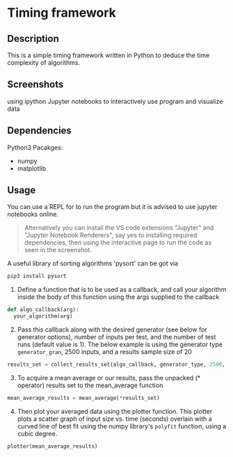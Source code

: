 # Timing framework

## Description

This is a simple timing framework written in Python to deduce the time complexity of algorithms.

## Screenshots

using ipython Jupyter notebooks to interactively use program and visualize data

## Dependencies
Python3 Pacakges:
- numpy
- matplotlib


## Usage

You can use a REPL for to run the program but it is advised to use jupyter notebooks online.

> Alternatively you can install the VS code extensions "Jupyter" and "Jupyter Notebook Renderers", say yes to installing required dependencies, then using the interactive page to run the code as seen in the screenshot.

A useful library of sorting algorithms 'pysort' can be got via 

```bash
pip3 install pysort
```

1. Define a function that is to be used as a callback, and call your algorithm inside the body of this function using the args supplied to the callback

```python
def algo_callback(arg):
  your_algorithm(arg)
```

2. Pass this callback along with the desired generator (see below for generator options), number of inputs per test, and the number of test runs (default value is 1). The below example is using the generator type `generator_gran`, 2500 inputs, and a results sample size of 20

```python
results_set = collect_results_set(algo_callback, generator_type, 2500, 20)
```

3. To acquire a mean average or our results, pass the unpacked (* operator) results set to the mean_average function

```python
mean_average_results = mean_average(*results_set)
```

4. Then plot your averaged data using the plotter function. This plotter plots a scatter graph of input size vs. time (seconds) overlain with a curved line of best fit using the numpy library's `polyfit` function, using a cubic degree.

```python
plotter(mean_average_results)
```
